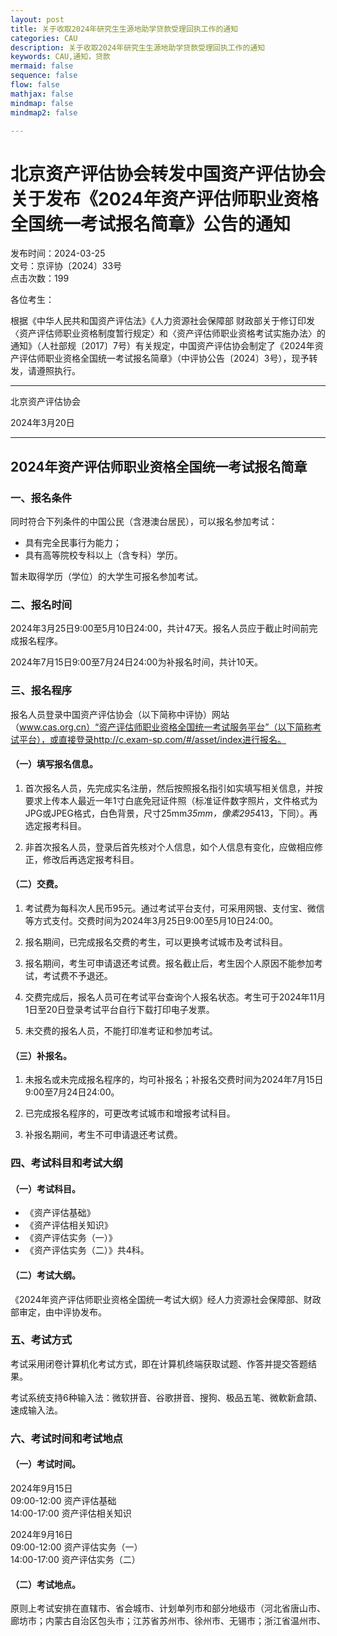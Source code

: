 ```yaml
---
layout: post
title: 关于收取2024年研究生生源地助学贷款受理回执工作的通知
categories: CAU
description: 关于收取2024年研究生生源地助学贷款受理回执工作的通知
keywords: CAU,通知，贷款
mermaid: false
sequence: false
flow: false
mathjax: false
mindmap: false
mindmap2: false

---
```


# 北京资产评估协会转发中国资产评估协会关于发布《2024年资产评估师职业资格全国统一考试报名简章》公告的通知

发布时间：2024-03-25  
文号：京评协〔2024〕33号  
点击次数：199

各位考生：

根据《中华人民共和国资产评估法》《人力资源社会保障部 财政部关于修订印发〈资产评估师职业资格制度暂行规定〉和〈资产评估师职业资格考试实施办法〉的通知》（人社部规〔2017〕7号）有关规定，中国资产评估协会制定了《2024年资产评估师职业资格全国统一考试报名简章》（中评协公告〔2024〕3号），现予转发，请遵照执行。

---

北京资产评估协会  

2024年3月20日

---

## 2024年资产评估师职业资格全国统一考试报名简章

### 一、报名条件

同时符合下列条件的中国公民（含港澳台居民），可以报名参加考试：

- 具有完全民事行为能力；
- 具有高等院校专科以上（含专科）学历。

暂未取得学历（学位）的大学生可报名参加考试。

### 二、报名时间

2024年3月25日9:00至5月10日24:00，共计47天。报名人员应于截止时间前完成报名程序。

2024年7月15日9:00至7月24日24:00为补报名时间，共计10天。

### 三、报名程序

报名人员登录中国资产评估协会（以下简称中评协）网站（www.cas.org.cn）“资产评估师职业资格全国统一考试服务平台”（以下简称考试平台），或直接登录http://c.exam-sp.com/#/asset/index进行报名。

#### （一）填写报名信息。

1. 首次报名人员，先完成实名注册，然后按照报名指引如实填写相关信息，并按要求上传本人最近一年1寸白底免冠证件照（标准证件数字照片，文件格式为JPG或JPEG格式，白色背景，尺寸25mm*35mm，像素295*413，下同）。再选定报考科目。

2. 非首次报名人员，登录后首先核对个人信息，如个人信息有变化，应做相应修正，修改后再选定报考科目。

#### （二）交费。

1. 考试费为每科次人民币95元。通过考试平台支付，可采用网银、支付宝、微信等方式支付。交费时间为2024年3月25日9:00至5月10日24:00。

2. 报名期间，已完成报名交费的考生，可以更换考试城市及考试科目。

3. 报名期间，考生可申请退还考试费。报名截止后，考生因个人原因不能参加考试，考试费不予退还。

4. 交费完成后，报名人员可在考试平台查询个人报名状态。考生可于2024年11月1日至20日登录考试平台自行下载打印电子发票。

5. 未交费的报名人员，不能打印准考证和参加考试。

#### （三）补报名。

1. 未报名或未完成报名程序的，均可补报名；补报名交费时间为2024年7月15日9:00至7月24日24:00。

2. 已完成报名程序的，可更改考试城市和增报考试科目。

3. 补报名期间，考生不可申请退还考试费。

### 四、考试科目和考试大纲

#### （一）考试科目。

- 《资产评估基础》
- 《资产评估相关知识》
- 《资产评估实务（一）》
- 《资产评估实务（二）》共4科。

#### （二）考试大纲。

《2024年资产评估师职业资格全国统一考试大纲》经人力资源社会保障部、财政部审定，由中评协发布。

### 五、考试方式

考试采用闭卷计算机化考试方式，即在计算机终端获取试题、作答并提交答题结果。

考试系统支持6种输入法：微软拼音、谷歌拼音、搜狗、极品五笔、微軟新倉頡、速成输入法。

### 六、考试时间和考试地点

#### （一）考试时间。

2024年9月15日  
09:00-12:00 资产评估基础  
14:00-17:00 资产评估相关知识

2024年9月16日  
09:00-12:00 资产评估实务（一）  
14:00-17:00 资产评估实务（二）

#### （二）考试地点。

原则上考试安排在直辖市、省会城市、计划单列市和部分地级市（河北省唐山市、廊坊市；内蒙古自治区包头市；江苏省苏州市、徐州市、无锡市；浙江省温州市、